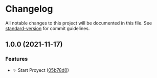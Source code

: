 # Changelog

All notable changes to this project will be documented in this file. See [standard-version](https://github.com/conventional-changelog/standard-version) for commit guidelines.

## 1.0.0 (2021-11-17)


### Features

* :sparkles: Start Proyect ([05b78d0](https://github.com/OnlyAlec/Discord-BcK-Server/commits/05b78d09ca977b62a127c51707610511c2f96d36))
